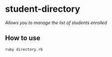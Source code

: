 # student-directory
  *Allows you to manage the list of students enrolled*
  
## How to use

```shell
ruby directory.rb
```